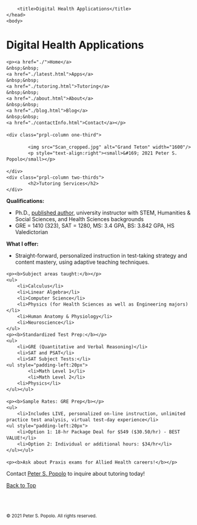 <html>
	<head>
		<meta charset="UTF-8" />
		<meta name="viewport" content="width=device-width, initial-scale=1, maximum-scale=1, user-scalable=no" />
		<meta http-equiv="X-UA-Compatible" content="IE=edge" />


		<title>Digital Health Applications</title>
	</head>
	<body>
	
<div class="prpl-row">
	<div class="prpl-column two-thirds">
			<h1>Digital Health Applications</h1>
	</div>
	
	<p><a href="./">Home</a>
	&nbsp;&nbsp;
	<a href="./latest.html">Apps</a>
	&nbsp;&nbsp;
	<a href="./tutoring.html">Tutoring</a>
	&nbsp;&nbsp;
	<a href="./about.html">About</a>
	&nbsp;&nbsp;
	<a href="./blog.html">Blog</a>
	&nbsp;&nbsp;
	<a href="./contactInfo.html">Contact</a></p>
	
	<div class="prpl-column one-third">
	
  			<img src="Scan_cropped.jpg" alt="Grand Teton" width="1600"/>
  			<p style="text-align:right"><small>&#169; 2021 Peter S. Popolo</small></p>

	</div>
	<div class="prpl-column two-thirds">
			<h2>Tutoring Services</h2>
	</div>
</div>

<div class="prpl-row">
	<p><b>Qualifications:</b></p> 
	<ul>
  		<li>Ph.D., <a href= "https://www.researchgate.net/profile/Peter_Popolo/research" target="_blank">published author</a>, university instructor with STEM, Humanities & Social Sciences, and Health Sciences backgrounds</li>
		<li>GRE = 1410 (323), SAT = 1280, MS: 3.4 GPA, BS: 3.842 GPA, HS Valedictorian</li>
	</ul>
	<p><b>What I offer:</b></p> 
	<ul>
  		<li>Straight-forward, personalized instruction in test-taking strategy and content mastery, using adaptive teaching techniques.</li>
	</ul>
	
	<p><b>Subject areas taught:</b></p>
	<ul>
  		<li>Calculus</li>
		<li>Linear Algebra</li>
		<li>Computer Science</li>
		<li>Physics (for Health Sciences as well as Engineering majors)</li>
		<li>Human Anatomy & Physiology</li>
		<li>Neuroscience</li>
	</ul>
	<p><b>Standardized Test Prep:</b></p>
	<ul>
		<li>GRE (Quantitative and Verbal Reasoning)</li>
		<li>SAT and PSAT</li>
		<li>SAT Subject Tests:</li>
	<ul style="padding-left:20px">
    		<li>Math Level 1</li>
    		<li>Math Level 2</li>
		<li>Physics</li>
	</ul></ul>
	
	<p><b>Sample Rates: GRE Prep</b></p>
	<ul>
		<li>Includes LIVE, personalized on-line instruction, unlimited practice test analysis, virtual test-day experience</li>
	<ul style="padding-left:20px">
  		<li>Option 1: 18-hr Package Deal for $549 ($30.50/hr) - BEST VALUE!</li>
		<li>Option 2: Individual or additional hours: $34/hr</li>
	</ul></ul>
	
	<p><b>Ask about Praxis exams for Allied Health careers!</b></p>

</div>

<p>Contact <a href="mailto:peterpopolo@gmail.com?subject=Tutoring inquiry"> Peter S. Popolo</a> to inquire about tutoring today!</p>

<a href="./tutoring.html">Back to Top</a>

<br><br><p><small>&#169; 2021 Peter S. Popolo. All rights reserved.</small></p>

